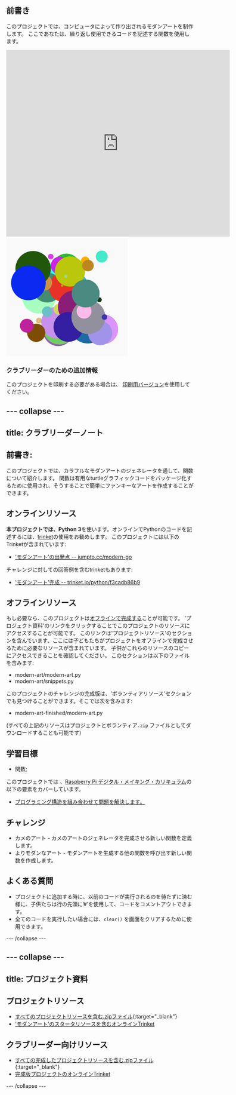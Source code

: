 ## 前書き

このプロジェクトでは、コンピュータによって作り出されるモダンアートを制作します。 ここであなたは、繰り返し使用できるコードを記述する関数を使用します。

<div class="trinket">
  <iframe src="https://trinket.io/embed/python/47bbc2fc2b?outputOnly=true&start=result" width="600" height="500" frameborder="0" marginwidth="0" marginheight="0" allowfullscreen>
  </iframe>
  <img src="images/modern-finished.png">
</div>

### クラブリーダーのための追加情報

このプロジェクトを印刷する必要がある場合は、 [印刷用バージョン](https://projects.raspberrypi.org/ja-JP/projects/modern-art/print)を使用してください。

--- collapse ---
---
title: クラブリーダーノート
---

## 前書き:

このプロジェクトでは、カラフルなモダンアートのジェネレータを通して、関数について紹介します。 関数は有用なturtleグラフィックコードをパッケージ化するために使用され、そうすることで簡単にファンキーなアートを作成することができます。

## オンラインリソース

**本プロジェクトでは、Python 3**を使います。オンラインでPythonのコードを記述するには、[trinket](https://trinket.io/)の使用をお勧めします。 このプロジェクトには以下のTrinketが含まれています:

* ['モダンアート'の出発点 -- jumpto.cc/modern-go](http://jumpto.cc/modern-go)

チャレンジに対しての回答例を含むtrinketもあります:

* ['モダンアート'完成 -- trinket.io/python/f3cadb86b9](https://trinket.io/python/f3cadb86b9)

## オフラインリソース

もし必要なら、このプロジェクトは[オフラインで完成する](https://www.codeclubprojects.org/en-GB/resources/python-working-offline/)ことが可能です。 'プロジェクト資料'のリンクをクリックすることでこのプロジェクトのリソースにアクセスすることが可能です。 このリンクは'プロジェクトリソース'のセクションを含んでいます、ここには子どもたちがプロジェクトをオフラインで完成させるために必要なリソースが含まれています。 子供がこれらのリソースのコピーにアクセスできることを確認してください。 このセクションは以下のファイルを含みます:

* modern-art/modern-art.py
* modern-art/snippets.py

このプロジェクトのチャレンジの完成版は、'ボランティアリソース'セクションでも見つけることができます。そこでは次を含みます:

* modern-art-finished/modern-art.py

(すべての上記のリソースはプロジェクトとボランティア`.zip` ファイルとしてダウンロードすることも可能です)

## 学習目標

* 関数;

このプロジェクトでは 、[Raspberry Pi デジタル・メイキング・カリキュラム](http://rpf.io/curriculum)の以下の要素をカバーしています。

* [プログラミング構造を組み合わせて問題を解決します。](https://www.raspberrypi.org/curriculum/programming/builder)

## チャレンジ

* カメのアート - カメのアートのジェネレータを完成させる新しい関数を定義します。
* よりモダンなアート - モダンアートを生成する他の関数を呼び出す新しい関数を作成します。

## よくある質問

* プロジェクトに追加する時に、以前のコードが実行されるのを待たずに済む様に、子供たちは行の先頭に’#’を使用して、コードをコメントアウトできます。
* 全てのコードを実行したい場合には、`clear()` を画面をクリアするために使用できます。 

--- /collapse ---

--- collapse ---
---
title: プロジェクト資料
---

## プロジェクトリソース

* [すべてのプロジェクトリソースを含む.zipファイル](http://rpf.io/p/ja-JP/modern-art-go){:target="_blank"}
* ['モダンアート'のスタータリソースを含むオンラインTrinket](http://jumpto.cc/modern-go)

## クラブリーダー向けリソース

* [すべての完成したプロジェクトリソースを含む.zipファイル](http://rpf.io/p/ja-JP/modern-art-get){:target="_blank"}
* [完成版プロジェクトのオンラインTrinket](https://trinket.io/python/f3cadb86b9)

--- /collapse ---